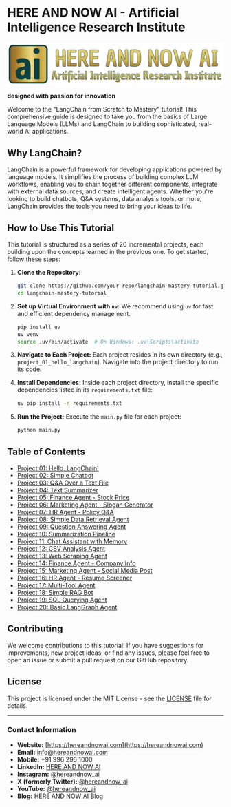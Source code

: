 # HERE AND NOW AI - Artificial Intelligence Research Institute

![HERE AND NOW AI Logo](https://raw.githubusercontent.com/hereandnowai/images/refs/heads/main/logos/HNAI%20Title%20-Teal%20%26%20Golden%20Logo%20-%20DESIGN%203%20-%20Raj-07.png)

**designed with passion for innovation**

Welcome to the "LangChain from Scratch to Mastery" tutorial! This comprehensive guide is designed to take you from the basics of Large Language Models (LLMs) and LangChain to building sophisticated, real-world AI applications.

## Why LangChain?

LangChain is a powerful framework for developing applications powered by language models. It simplifies the process of building complex LLM workflows, enabling you to chain together different components, integrate with external data sources, and create intelligent agents. Whether you're looking to build chatbots, Q&A systems, data analysis tools, or more, LangChain provides the tools you need to bring your ideas to life.

## How to Use This Tutorial

This tutorial is structured as a series of 20 incremental projects, each building upon the concepts learned in the previous one. To get started, follow these steps:

1.  **Clone the Repository:**
    ```bash
    git clone https://github.com/your-repo/langchain-mastery-tutorial.git
    cd langchain-mastery-tutorial
    ```

2.  **Set up Virtual Environment with `uv`:**
    We recommend using `uv` for fast and efficient dependency management.
    ```bash
    pip install uv
    uv venv
    source .uv/bin/activate  # On Windows: .uv\Scripts\activate
    ```

3.  **Navigate to Each Project:**
    Each project resides in its own directory (e.g., `project_01_hello_langchain`). Navigate into the project directory to run its code.

4.  **Install Dependencies:**
    Inside each project directory, install the specific dependencies listed in its `requirements.txt` file:
    ```bash
    uv pip install -r requirements.txt
    ```

5.  **Run the Project:**
    Execute the `main.py` file for each project:
    ```bash
    python main.py
    ```

## Table of Contents

*   [Project 01: Hello, LangChain!](project_01_hello_langchain/README.md)
*   [Project 02: Simple Chatbot](project_02_simple_chatbot/README.md)
*   [Project 03: Q&A Over a Text File](project_03_q&a_over_text/README.md)
*   [Project 04: Text Summarizer](project_04_text_summarizer/README.md)
*   [Project 05: Finance Agent - Stock Price](project_05_finance_agent_stock_price/README.md)
*   [Project 06: Marketing Agent - Slogan Generator](project_06_marketing_agent_slogan_generator/README.md)
*   [Project 07: HR Agent - Policy Q&A](project_07_hr_agent_policy_qa/README.md)
*   [Project 08: Simple Data Retrieval Agent](project_08_simple_data_retrieval_agent/README.md)
*   [Project 09: Question Answering Agent](project_09_question_answering_agent/README.md)
*   [Project 10: Summarization Pipeline](project_10_summarization_pipeline/README.md)
*   [Project 11: Chat Assistant with Memory](project_11_chat_assistant_with_memory/README.md)
*   [Project 12: CSV Analysis Agent](project_12_csv_analysis_agent/README.md)
*   [Project 13: Web Scraping Agent](project_13_web_scraping_agent/README.md)
*   [Project 14: Finance Agent - Company Info](project_14_finance_agent_company_info/README.md)
*   [Project 15: Marketing Agent - Social Media Post](project_15_marketing_agent_social_media_post/README.md)
*   [Project 16: HR Agent - Resume Screener](project_16_hr_agent_resume_screener/README.md)
*   [Project 17: Multi-Tool Agent](project_17_multi_tool_agent/README.md)
*   [Project 18: Simple RAG Bot](project_18_simple_rag_bot/README.md)
*   [Project 19: SQL Querying Agent](project_19_sql_querying_agent/README.md)
*   [Project 20: Basic LangGraph Agent](project_20_basic_langgraph_agent/README.md)

## Contributing

We welcome contributions to this tutorial! If you have suggestions for improvements, new project ideas, or find any issues, please feel free to open an issue or submit a pull request on our GitHub repository.

## License

This project is licensed under the MIT License - see the [LICENSE](LICENSE) file for details.

---

### Contact Information

*   **Website:** [https://hereandnowai.com](https://hereandnowai.com)
*   **Email:** [info@hereandnowai.com](mailto:info@hereandnowai.com)
*   **Mobile:** +91 996 296 1000
*   **LinkedIn:** [HERE AND NOW AI](https://www.linkedin.com/company/hereandnowai/)
*   **Instagram:** [@hereandnow_ai](https://instagram.com/hereandnow_ai)
*   **X (formerly Twitter):** [@hereandnow_ai](https://x.com/hereandnow_ai)
*   **YouTube:** [@hereandnow_ai](https://youtube.com/@hereandnow_ai)
*   **Blog:** [HERE AND NOW AI Blog](https://hereandnowai.com/blog)
